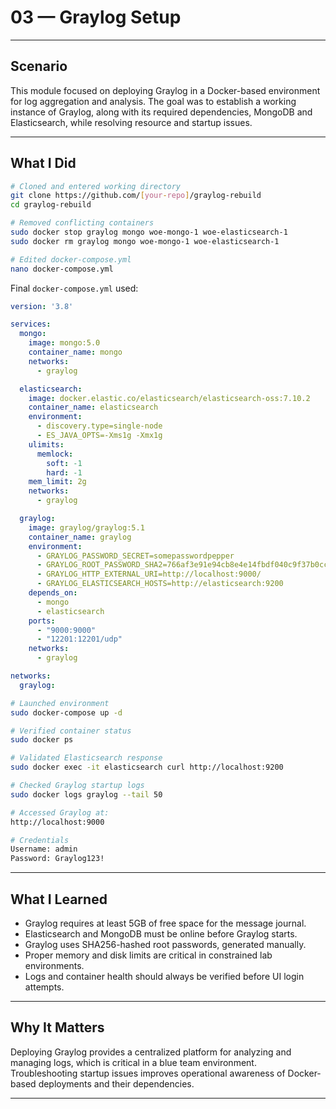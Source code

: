# 03 — Graylog Setup

---

## Scenario

This module focused on deploying Graylog in a Docker-based environment for log aggregation and analysis. The goal was to establish a working instance of Graylog, along with its required dependencies, MongoDB and Elasticsearch, while resolving resource and startup issues.

---

## What I Did

```bash
# Cloned and entered working directory
git clone https://github.com/[your-repo]/graylog-rebuild
cd graylog-rebuild

# Removed conflicting containers
sudo docker stop graylog mongo woe-mongo-1 woe-elasticsearch-1
sudo docker rm graylog mongo woe-mongo-1 woe-elasticsearch-1

# Edited docker-compose.yml
nano docker-compose.yml
```

Final `docker-compose.yml` used:

```yaml
version: '3.8'

services:
  mongo:
    image: mongo:5.0
    container_name: mongo
    networks:
      - graylog

  elasticsearch:
    image: docker.elastic.co/elasticsearch/elasticsearch-oss:7.10.2
    container_name: elasticsearch
    environment:
      - discovery.type=single-node
      - ES_JAVA_OPTS=-Xms1g -Xmx1g
    ulimits:
      memlock:
        soft: -1
        hard: -1
    mem_limit: 2g
    networks:
      - graylog

  graylog:
    image: graylog/graylog:5.1
    container_name: graylog
    environment:
      - GRAYLOG_PASSWORD_SECRET=somepasswordpepper
      - GRAYLOG_ROOT_PASSWORD_SHA2=766af3e91e94cb8e4e14fbdf040c9f37b0cc994f2fa6d44bf53617373641332a
      - GRAYLOG_HTTP_EXTERNAL_URI=http://localhost:9000/
      - GRAYLOG_ELASTICSEARCH_HOSTS=http://elasticsearch:9200
    depends_on:
      - mongo
      - elasticsearch
    ports:
      - "9000:9000"
      - "12201:12201/udp"
    networks:
      - graylog

networks:
  graylog:
```

```bash
# Launched environment
sudo docker-compose up -d

# Verified container status
sudo docker ps

# Validated Elasticsearch response
sudo docker exec -it elasticsearch curl http://localhost:9200

# Checked Graylog startup logs
sudo docker logs graylog --tail 50

# Accessed Graylog at:
http://localhost:9000

# Credentials
Username: admin
Password: Graylog123!
```

---

## What I Learned

- Graylog requires at least 5GB of free space for the message journal.
- Elasticsearch and MongoDB must be online before Graylog starts.
- Graylog uses SHA256-hashed root passwords, generated manually.
- Proper memory and disk limits are critical in constrained lab environments.
- Logs and container health should always be verified before UI login attempts.

---

## Why It Matters

Deploying Graylog provides a centralized platform for analyzing and managing logs, which is critical in a blue team environment. Troubleshooting startup issues improves operational awareness of Docker-based deployments and their dependencies.

---
